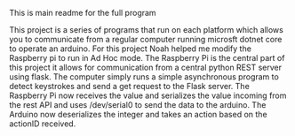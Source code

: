 This is main readme for the full program

This project is a series of programs that run on each platform which allows you 
to communicate from a regular computer running microsft dotnet core to operate an arduino. For this project 
Noah helped me modify the Raspberry pi to run in Ad Hoc mode. The Raspberry Pi is the central part of this project it allows for communication from 
a central python REST server using flask. The computer simply runs a simple asynchronous program to detect keystrokes and send a get request to
the Flask server. The Raspberry Pi now receives the value and serializes the value incoming from the rest API and uses /dev/serial0 to send the data 
to the arduino. The Arduino now deserializes the integer and takes an action based on the actionID received. 
